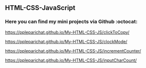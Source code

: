 ##  HTML-CSS-JavaScript

### Here you can find my mini projects via Github :octocat:

https://ppleparichat.github.io/My-HTML-CSS-JS/clickToCopy/

https://ppleparichat.github.io/My-HTML-CSS-JS/clockMode/

https://ppleparichat.github.io/My-HTML-CSS-JS/incrementCounter/

https://ppleparichat.github.io/My-HTML-CSS-JS/inputCharCount/
